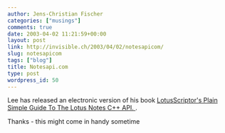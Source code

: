 ```yaml
---
author: Jens-Christian Fischer
categories: ["musings"]
comments: true
date: 2003-04-02 11:21:59+00:00
layout: post
link: http://invisible.ch/2003/04/02/notesapicom/
slug: notesapicom
tags: ["blog"]
title: Notesapi.com
type: post
wordpress_id: 50
---
```


Lee has released an electronic version of his book [LotusScriptor's Plain Simple Guide To The Lotus Notes C++ API. ](http://www.notesapi.com).

Thanks - this might come in handy sometime
